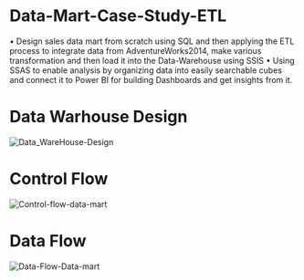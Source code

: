 ﻿# Data-Mart-Case-Study-ETL
•	Design sales data mart from scratch using SQL and then applying the ETL process to integrate data from AdventureWorks2014, make various transformation and then load it into the Data-Warehouse using SSIS 
•	Using SSAS to enable analysis by organizing data into easily searchable cubes and connect it to Power BI for building Dashboards and get insights from it.


# Data Warhouse Design

![Data_WareHouse-Design](https://github.com/Mustafamegahed20/Data-Mart-Case-Study-ETLL/assets/61358936/698fd1ff-b176-4395-8c4c-85494a8d3671)


# Control Flow

![Control-flow-data-mart](https://github.com/Mustafamegahed20/Data-Mart-Case-Study-ETLL/assets/61358936/6c35e43a-8bf0-4692-8d57-b1339ef9d73e)


# Data Flow 

![Data-Flow-Data-mart](https://github.com/Mustafamegahed20/Data-Mart-Case-Study-ETLL/assets/61358936/e2b5e563-fe27-4249-9835-569625201151)

